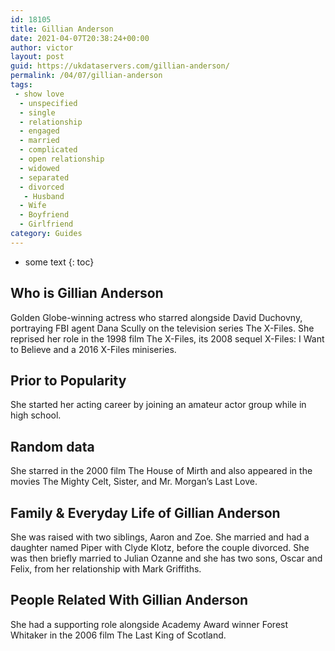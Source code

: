 ```yaml
---
id: 18105
title: Gillian Anderson
date: 2021-04-07T20:38:24+00:00
author: victor
layout: post
guid: https://ukdataservers.com/gillian-anderson/
permalink: /04/07/gillian-anderson
tags:
 - show love
  - unspecified
  - single
  - relationship
  - engaged
  - married
  - complicated
  - open relationship
  - widowed
  - separated
  - divorced
   - Husband
  - Wife
  - Boyfriend
  - Girlfriend
category: Guides
---
```


* some text
{: toc}


## Who is Gillian Anderson



Golden Globe-winning actress who starred alongside David Duchovny, portraying FBI agent Dana Scully on the television series The X-Files. She reprised her role in the 1998 film The X-Files, its 2008 sequel X-Files: I Want to Believe and a 2016 X-Files miniseries.

                
                
                
## Prior to Popularity



She started her acting career by joining an amateur actor group while in high school.

                
                
                
## Random data



She starred in the 2000 film The House of Mirth and also appeared in the movies The Mighty Celt, Sister, and Mr. Morgan&#8217;s Last Love.

                
                
                
## Family & Everyday Life of Gillian Anderson



She was raised with two siblings, Aaron and Zoe. She married and had a daughter named Piper with Clyde Klotz, before the couple divorced. She was then briefly married to Julian Ozanne and she has two sons, Oscar and Felix, from her relationship with Mark Griffiths.

                
                
                
## People Related With Gillian Anderson



She had a supporting role alongside Academy Award winner Forest Whitaker in the 2006 film The Last King of Scotland.

                
              
            
          
          
          